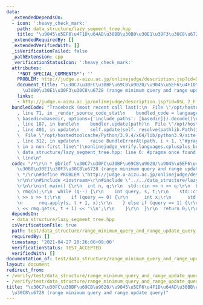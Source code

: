 ```yaml
---
data:
  _extendedDependsOn:
  - icon: ':heavy_check_mark:'
    path: data_structure/lazy_segment_tree.hpp
    title: "\u9045\u5EF6\u4F1D\u64AD\u30BB\u30B0\u30E1\u30F3\u30C8\u6728"
  _extendedRequiredBy: []
  _extendedVerifiedWith: []
  _isVerificationFailed: false
  _pathExtension: cpp
  _verificationStatusIcon: ':heavy_check_mark:'
  attributes:
    '*NOT_SPECIAL_COMMENTS*': ''
    PROBLEM: http://judge.u-aizu.ac.jp/onlinejudge/description.jsp?id=DSL_2_F
    document_title: "\u30C7\u30FC\u30BF\u69CB\u9020/\u9045\u5EF6\u4F1D\u64AD\u30BB\
      \u30B0\u30E1\u30F3\u30C8\u6728 (range minimum query and range update query)"
    links:
    - http://judge.u-aizu.ac.jp/onlinejudge/description.jsp?id=DSL_2_F
  bundledCode: "Traceback (most recent call last):\n  File \"/opt/hostedtoolcache/Python/3.9.4/x64/lib/python3.9/site-packages/onlinejudge_verify/documentation/build.py\"\
    , line 71, in _render_source_code_stat\n    bundled_code = language.bundle(stat.path,\
    \ basedir=basedir, options={'include_paths': [basedir]}).decode()\n  File \"/opt/hostedtoolcache/Python/3.9.4/x64/lib/python3.9/site-packages/onlinejudge_verify/languages/cplusplus.py\"\
    , line 187, in bundle\n    bundler.update(path)\n  File \"/opt/hostedtoolcache/Python/3.9.4/x64/lib/python3.9/site-packages/onlinejudge_verify/languages/cplusplus_bundle.py\"\
    , line 401, in update\n    self.update(self._resolve(pathlib.Path(included), included_from=path))\n\
    \  File \"/opt/hostedtoolcache/Python/3.9.4/x64/lib/python3.9/site-packages/onlinejudge_verify/languages/cplusplus_bundle.py\"\
    , line 312, in update\n    raise BundleErrorAt(path, i + 1, \"#pragma once found\
    \ in a non-first line\")\nonlinejudge_verify.languages.cplusplus_bundle.BundleErrorAt:\
    \ data_structure/lazy_segment_tree.hpp: line 6: #pragma once found in a non-first\
    \ line\n"
  code: "/*\r\n * @brief \u30C7\u30FC\u30BF\u69CB\u9020/\u9045\u5EF6\u4F1D\u64AD\u30BB\
    \u30B0\u30E1\u30F3\u30C8\u6728 (range minimum query and range update query)\r\n\
    \ */\r\n#define PROBLEM \"http://judge.u-aizu.ac.jp/onlinejudge/description.jsp?id=DSL_2_F\"\
    \r\n\r\n#include <iostream>\r\n#include \"../../data_structure/lazy_segment_tree.hpp\"\
    \r\n\r\nint main() {\r\n  int n, q;\r\n  std::cin >> n >> q;\r\n  LazySegmentTree<monoid::RangeMinimumAndUpdateQuery<int>>\
    \ rmq(n);\r\n  while (q--) {\r\n    int query, s, t;\r\n    std::cin >> query\
    \ >> s >> t;\r\n    if (query == 0) {\r\n      int x;\r\n      std::cin >> x;\r\
    \n      rmq.apply(s, t + 1, x);\r\n    } else if (query == 1) {\r\n      std::cout\
    \ << rmq.get(s, t + 1) << '\\n';\r\n    }\r\n  }\r\n  return 0;\r\n}\r\n"
  dependsOn:
  - data_structure/lazy_segment_tree.hpp
  isVerificationFile: true
  path: test/data_structure/range_minimum_query_and_range_update_query.test.cpp
  requiredBy: []
  timestamp: '2021-04-27 20:26:06+09:00'
  verificationStatus: TEST_ACCEPTED
  verifiedWith: []
documentation_of: test/data_structure/range_minimum_query_and_range_update_query.test.cpp
layout: document
redirect_from:
- /verify/test/data_structure/range_minimum_query_and_range_update_query.test.cpp
- /verify/test/data_structure/range_minimum_query_and_range_update_query.test.cpp.html
title: "\u30C7\u30FC\u30BF\u69CB\u9020/\u9045\u5EF6\u4F1D\u64AD\u30BB\u30B0\u30E1\u30F3\
  \u30C8\u6728 (range minimum query and range update query)"
---
```

